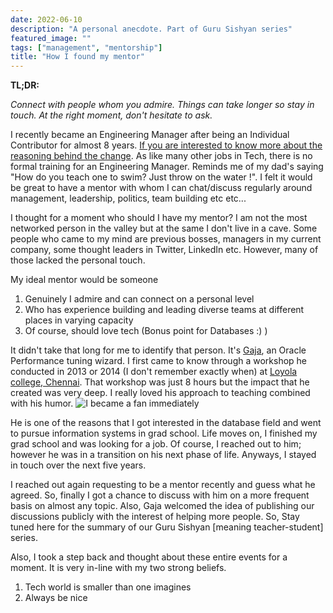 ```yaml
---
date: 2022-06-10
description: "A personal anecdote. Part of Guru Sishyan series"
featured_image: ""
tags: ["management", "mentorship"]
title: "How I found my mentor"
---
```


**TL;DR:**

*Connect with people whom you admire. Things can take longer so stay in touch. At the right moment, don't hesitate to ask.*


I recently became an Engineering Manager after being an Individual Contributor for almost 8 years. [If you are interested to know more about the reasoning behind the change](https://viggy28.dev/article/ic-to-em/). As like many other jobs in Tech, there is no formal training for an Engineering Manager. Reminds me of my dad's saying "How do you teach one to swim? Just throw on the water !". I felt it would be great to have a mentor with whom I can chat/discuss regularly around management, leadership, politics, team building etc etc...

I thought for a moment who should I have my mentor? I am not the most networked person in the valley but at the same I don't live in a cave. Some people who came to my mind are previous bosses, managers in my current company, some thought leaders in Twitter, LinkedIn etc. However, many of those lacked the personal touch.

My ideal mentor would be someone
1. Genuinely I admire and can connect on a personal level
2. Who has experience building and leading diverse teams at different places in varying capacity
3. Of course, should love tech (Bonus point for Databases :) )

It didn't take that long for me to identify that person. It's [Gaja](https://www.linkedin.com/in/gvaidyan/), an Oracle Performance tuning wizard. I first came to know through a workshop he conducted in 2013 or 2014 (I don't remember exactly when) at [Loyola college, Chennai](https://en.wikipedia.org/wiki/Loyola_College,_Chennai). That workshop was just 8 hours but the impact that he created was very deep. I really loved his approach to teaching combined with his humor. ![I became a fan immediately](/images/How-to-find-the-right-mentor-1.png)

He is one of the reasons that I got interested in the database field and went to pursue information systems in grad school. Life moves on, I finished my grad school and was looking for a job. Of course, I reached out to him; however he was in a transition on his next phase of life. Anyways, I stayed in touch over the next five years.

I reached out again requesting to be a mentor recently and guess what he agreed. So, finally I got a chance to discuss with him on a more frequent basis on almost any topic. Also, Gaja welcomed the idea of publishing our discussions publicly with the interest of helping more people. So, Stay tuned here for the summary of our Guru Sishyan [meaning teacher-student] series.

Also, I took a step back and thought about these entire events for a moment. It is very in-line with my two strong beliefs.

1. Tech world is smaller than one imagines
2. Always be nice
